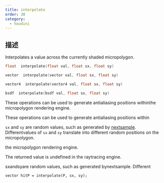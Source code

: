 ```yaml
---
title: interpolate
order: 38
category:
  - houdini
---
```

    
## 描述

Interpolates a value across the currently shaded micropolygon.

```c
float  interpolate(float val, float sx, float sy)
```

```c
vector  interpolate(vector val, float sx, float sy)
```

```c
vector4  interpolate(vector4 val, float sx, float sy)
```

```c
bsdf  interpolate(bsdf val, float sx, float sy)
```

These operations can be used to generate antialiasing positions withinthe
micropolygon rendering engine.

These operations can be used to generate antialiasing positions within

`sx` and `sy` are random values, such as generated by
[nextsample](nextsample.html). Differentvalues of `sx` and `sy` translate into
different random positions on the micropolygon.

the micropolygon rendering engine.

The returned value is undefined in the raytracing engine.

sxandsyare random values, such as generated bynextsample. Different

    vector hitP = interpolate(P, sx, sy);
